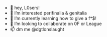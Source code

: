 - 👋 hey, L0sers!
- 👀 I’m interested perifinalia & genitalia
- 🌱 I’m currently learning how to give a f*$! 
- 💞️ I’m looking to collaborate on 0F or League
- 📫 dm me @dgtlonslaught

<!---
digitalOnslaught/digitalOnslaught is not really all that ✨ special ✨.
You can click the Preview link, but I wouldn't waste my time.
--->
